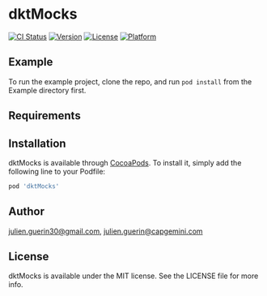# dktMocks

[![CI Status](https://img.shields.io/travis/julien.guerin30@gmail.com/dktMocks.svg?style=flat)](https://travis-ci.org/julien.guerin30@gmail.com/dktMocks)
[![Version](https://img.shields.io/cocoapods/v/dktMocks.svg?style=flat)](https://cocoapods.org/pods/dktMocks)
[![License](https://img.shields.io/cocoapods/l/dktMocks.svg?style=flat)](https://cocoapods.org/pods/dktMocks)
[![Platform](https://img.shields.io/cocoapods/p/dktMocks.svg?style=flat)](https://cocoapods.org/pods/dktMocks)

## Example

To run the example project, clone the repo, and run `pod install` from the Example directory first.

## Requirements

## Installation

dktMocks is available through [CocoaPods](https://cocoapods.org). To install
it, simply add the following line to your Podfile:

```ruby
pod 'dktMocks'
```

## Author

julien.guerin30@gmail.com, julien.guerin@capgemini.com

## License

dktMocks is available under the MIT license. See the LICENSE file for more info.
